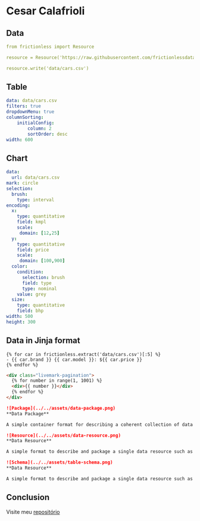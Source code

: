# Cesar Calafrioli



## Data

```yaml script 
from frictionless import Resource

resource = Resource('https://raw.githubusercontent.com/frictionlessdata/livemark/main/data/cars.csv')

resource.write('data/cars.csv')
```

## Table

```yaml table
data: data/cars.csv
filters: true
dropdownMenu: true
columnSorting:
    initialConfig:
        column: 2
        sortOrder: desc
width: 600
```

## Chart

```yaml chart
data:
  url: data/cars.csv
mark: circle
selection:
  brush:
    type: interval
encoding:
  x:
    type: quantitative
    field: kmpl
    scale:
     domain: [12,25]
  y:
    type: quantitative
    field: price
    scale:
     domain: [100,900]
  color:
    condition:
      selection: brush
      field: type
      type: nominal
    value: grey
  size:
    type: quantitative
    field: bhp
width: 500
height: 300
```

## Data in Jinja format

```
{% for car in frictionless.extract('data/cars.csv')[:5] %}
- {{ car.brand }} {{ car.model }}: ${{ car.price }}
{% endfor %}
```

```html markup
<div class="livemark-pagination">
  {% for number in range(1, 1001) %}
  <div>{{ number }}</div>
  {% endfor %}
</div>
```

```markdown markup columns
![Package](../../assets/data-package.png)
**Data Package**

A simple container format for describing a coherent collection of data in a single package.
```

```markdown markup columns
![Resource](../../assets/data-resource.png)
**Data Resource**

A simple format to describe and package a single data resource such as a individual table or file.
```

```markdown markup columns
![Schema](../../assets/table-schema.png)
**Data Resource**

A simple format to describe and package a single data resource such as a individual table or file.
```

## Conclusion

Visite meu  <a href="https://github.com/cesarcalafrioli"> repositório </a>